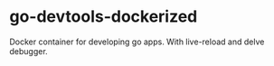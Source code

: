 # go-devtools-dockerized
Docker container for developing go apps. With live-reload and delve debugger.
